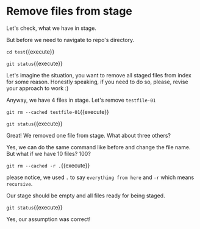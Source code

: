# Remove files from stage

Let's check, what we have in stage.

But before we need to navigate to repo's directory.

`cd test`{{execute}}

`git status`{{execute}}

Let's imagine the situation, you want to remove all staged files from index for some reason.
Honestly speaking, if you need to do so, please, revise your approach to work :)

Anyway, we have 4 files in stage. Let's remove `testfile-01`

`git rm --cached testfile-01`{{execute}}

`git status`{{execute}}

Great! We removed one file from stage. What about three others?

Yes, we can do the same command like before and change the file name.
But what if we have 10 files? 100?

`git rm --cached -r .`{{execute}}

please notice, we used `.` to say `everything from here` and `-r` which
means `recursive`.

Our stage should be empty and all files ready for being staged.

`git status`{{execute}}

Yes, our assumption was correct!
